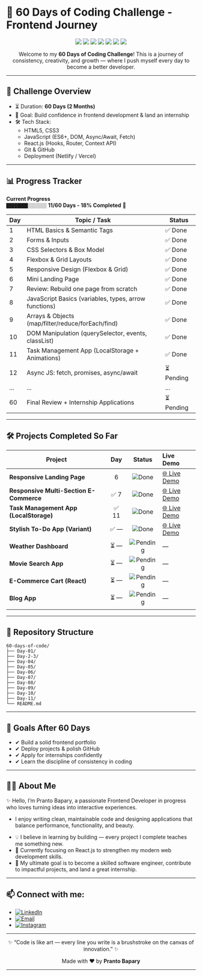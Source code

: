 # 🚀 60 Days of Coding Challenge - Frontend Journey  

<p align="center">
  <img src="https://img.shields.io/badge/HTML5-E34F26?style=for-the-badge&logo=html5&logoColor=white" />
  <img src="https://img.shields.io/badge/CSS3-1572B6?style=for-the-badge&logo=css3&logoColor=white" />
  <img src="https://img.shields.io/badge/JavaScript-F7DF1E?style=for-the-badge&logo=javascript&logoColor=black" />
  <img src="https://img.shields.io/badge/React-20232A?style=for-the-badge&logo=react&logoColor=61DAFB" />
  <img src="https://img.shields.io/badge/Git-F05032?style=for-the-badge&logo=git&logoColor=white" />
  <img src="https://img.shields.io/badge/GitHub-181717?style=for-the-badge&logo=github&logoColor=white" />
  <img src="https://img.shields.io/badge/Netlify-00C7B7?style=for-the-badge&logo=netlify&logoColor=white" />
</p>

<p align="center">
  Welcome to my <b>60 Days of Coding Challenge</b>!  
  This is a journey of consistency, creativity, and growth — where I push myself every day to become a better developer.  
</p>

---

## 📅 Challenge Overview  

- ⏳ Duration: **60 Days (2 Months)**  
- 🎯 Goal: Build confidence in frontend development & land an internship  
- 🛠️ Tech Stack:
  - HTML5, CSS3  
  - JavaScript (ES6+, DOM, Async/Await, Fetch)  
  - React.js (Hooks, Router, Context API)  
  - Git & GitHub  
  - Deployment (Netlify / Vercel)  

---

## 📊 Progress Tracker  

**Current Progress**  
`████████░░░░░░░` **11/60 Days - 18% Completed** 🎉  

| Day | Topic / Task                                           | Status     |
| --- | ------------------------------------------------------ | ---------- |
| 1   | HTML Basics & Semantic Tags                            | ✅ Done   |
| 2   | Forms & Inputs                                         | ✅ Done   |
| 3   | CSS Selectors & Box Model                              | ✅ Done   |
| 4   | Flexbox & Grid Layouts                                 | ✅ Done   |
| 5   | Responsive Design (Flexbox & Grid)                     | ✅ Done   |
| 6   | Mini Landing Page                                      | ✅ Done   |
| 7   | Review: Rebuild one page from scratch                  | ✅ Done   |
| 8   | JavaScript Basics (variables, types, arrow functions)  | ✅ Done   |
| 9   | Arrays & Objects (map/filter/reduce/forEach/find)      | ✅ Done   |
| 10  | DOM Manipulation (querySelector, events, classList)    | ✅ Done   |
| 11  | Task Management App (LocalStorage + Animations)        | ✅ Done   |
| 12  | Async JS: fetch, promises, async/await                 | ⏳ Pending |
| ... | ...                                                    | ...        |
| 60  | Final Review + Internship Applications                 | ⏳ Pending |

---

## 🛠️ Projects Completed So Far  

| Project                                 |  Day |                             Status                             | Live Demo                                                 |
| --------------------------------------- | :--: | :------------------------------------------------------------: | :-------------------------------------------------------- |
| **Responsive Landing Page**             |   6 |  ![Done](https://img.shields.io/badge/Status-Done-brightgreen) | [🌐 Live Demo](https://prantos-landing-page.netlify.app/) |
| **Responsive Multi-Section E-Commerce** |  ✅ 7 |  ![Done](https://img.shields.io/badge/Status-Done-brightgreen) | [🌐 Live Demo](https://leka-ecommerce.netlify.app/)       |
| **Task Management App (LocalStorage)**  | ✅ 11 |  ![Done](https://img.shields.io/badge/Status-Done-brightgreen) | [🌐 Live Demo](https://prantos-task-manager.netlify.app/) |
| **Stylish To-Do App (Variant)**         |  ✅ — |  ![Done](https://img.shields.io/badge/Status-Done-brightgreen) | [🌐 Live Demo](#)                                         |
| **Weather Dashboard**                   |  ⏳ — | ![Pending](https://img.shields.io/badge/Status-Pending-yellow) | —                                                         |
| **Movie Search App**                    |  ⏳ — | ![Pending](https://img.shields.io/badge/Status-Pending-yellow) | —                                                         |
| **E-Commerce Cart (React)**             |  ⏳ — | ![Pending](https://img.shields.io/badge/Status-Pending-yellow) | —                                                         |
| **Blog App**                            |  ⏳ — | ![Pending](https://img.shields.io/badge/Status-Pending-yellow) | —                                                         |
                                                      |
  

---

## 📂 Repository Structure  

```plaintext
60-days-of-code/
├── Day-01/
├── Day-2-3/
├── Day-04/
├── Day-05/
├── Day-06/
├── Day-07/
├── Day-08/
├── Day-09/
├── Day-10/
├── Day-11/
└── README.md
```

---
## 🌟 Goals After 60 Days

- ✔ Build a solid frontend portfolio
- ✔ Deploy projects & polish GitHub
- ✔ Apply for internships confidently
- ✔ Learn the discipline of consistency in coding
---

## 👨‍💻 About Me

✨ Hello, I’m Pranto Bapary, a passionate Frontend Developer in progress who loves turning ideas into interactive experiences.
* I enjoy writing clean, maintainable code and designing applications that balance performance, functionality, and beauty.

- 💡 I believe in learning by building — every project I complete teaches me something new.
- 🌱 Currently focusing on React.js to strengthen my modern web development skills.
- 🚀 My ultimate goal is to become a skilled software engineer, contribute to impactful projects, and land a great internship.
---

## 📫 Connect with me:

- [![LinkedIn](https://img.shields.io/badge/LinkedIn-blue?style=for-the-badge&logo=linkedin&logoColor=white)](https://www.linkedin.com/in/pranto-bapary)
- [![Email](https://img.shields.io/badge/Email-red?style=for-the-badge&logo=gmail&logoColor=white)](mailto:pranto.bapary01@gmail.com)
- [![Instagram](https://img.shields.io/badge/Instagram-purple?style=for-the-badge&logo=instagram&logoColor=white)](https://www.instagram.com/ashfe.pranto)

---

<p align="center"> ✨ “Code is like art — every line you write is a brushstroke on the canvas of innovation.”  ✨ </p> 
<p align="center"> Made with ❤️ by <b>Pranto Bapary</b> </p> 

---